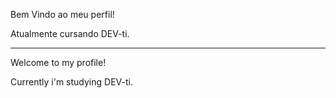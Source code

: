 Bem Vindo ao meu perfil!

Atualmente cursando DEV-ti.


----------------------------------------------------------------------------------------------------------------------------------------------------------------

Welcome to my profile!

Currently i'm studying DEV-ti.

